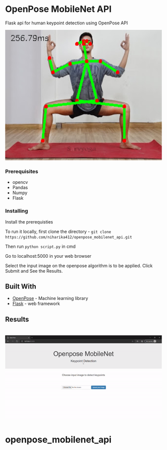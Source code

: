 # OpenPose MobileNet API

Flask api for human keypoint detection using OpenPose API

![image](https://github.com/niharika412/openpose_mobilenet_api/blob/master/output.jpg)

### Prerequisites

* opencv
* Pandas
* Numpy
* Flask

### Installing

Install the prerequisties

To run it locally, first clone the directory - 
`git clone https://github.com/niharika412/openpose_mobilenet_api.git`

Then run `python script.py` in cmd

Go to localhost:5000 in your web browser

Select the input image on the openpose algorithm is to be applied. Click Submit and See the Results.

## Built With

* [OpenPose](https://github.com/CMU-Perceptual-Computing-Lab/openpose) -  Machine learning library
* [Flask](http://flask.pocoo.org/) - web framework

## Results

![image](https://github.com/niharika412/openpose_mobilenet_api/blob/master/op.gif)
=======
# openpose_mobilenet_api
